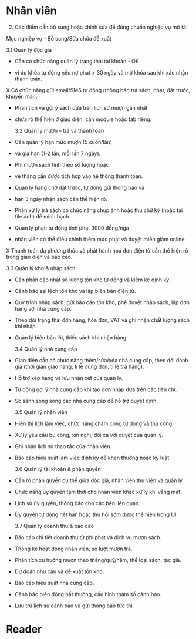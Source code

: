 # Nhân viên

2. Các điểm cần bổ sung hoặc chỉnh sửa để đúng chuẩn nghiệp vụ mô tả:

Mục nghiệp vụ - Bổ sung/Sửa chữa đề xuất

3.1 Quản lý độc giả

- Cần có chức năng quản lý trạng thái tài khoản - OK

- ví dụ khóa tự động nếu nợ phạt > 30 ngày và mở khóa sau khi xác nhận thanh toán.

X Có chức năng gửi email/SMS tự động (thông báo trả sách, phạt, đặt trước, khuyến mãi).

- Phân tích và gợi ý sách dựa trên lịch sử mượn gần nhất

- chưa rõ thể hiện ở giao diện, cần module hoặc tab riêng.

  3.2 Quản lý mượn – trả và thanh toán

- Cần quản lý hạn mức mượn (5 cuốn/lần)
- và gia hạn (1-2 lần, mỗi lần 7 ngày).

- Phí mượn sách tính theo số lượng hoặc
- vé tháng cần được tích hợp vào hệ thống thanh toán.

- Quản lý hàng chờ đặt trước, tự động gửi thông báo và
- hạn 3 ngày nhận sách cần thể hiện rõ.

- Phần xử lý trả sách có chức năng chụp ảnh hoặc thu chữ ký (hoặc tải file ảnh) để minh bạch.

- Quản lý phạt: tự động tính phạt 3000 đồng/ngà
- nhân viên có thể điều chỉnh thêm mức phạt và duyệt miễn giảm online.

X Thanh toán đa phương thức và phát hành hoá đơn điện tử cần thể hiện rõ trong giao diện và báo cáo.

3.3 Quản lý kho & nhập sách

- Cần phần cập nhật số lượng tồn kho tự động và kiểm kê định kỳ.

- Cảnh báo sai lệch tồn kho và lập biên bản điện tử.
- Quy trình nhập sách: gửi báo cáo tồn kho, phê duyệt nhập sách, lập đơn hàng với nhà cung cấp.
- Theo dõi trạng thái đơn hàng, hóa đơn, VAT và ghi nhận chất lượng sách khi nhập.
- Quản lý biên bản lỗi, thiếu sách khi nhận hàng.

  3.4 Quản lý nhà cung cấp

- Giao diện cần có chức năng thêm/sửa/xóa nhà cung cấp, theo dõi đánh giá (thời gian giao hàng, tỉ lệ đúng đơn, tỉ lệ trả hàng).
- Hỗ trợ xếp hạng và lưu nhận xét của quản lý.
- Tự động gợi ý nhà cung cấp khi tạo đơn nhập dựa trên các tiêu chí.
- So sánh song song các nhà cung cấp để hỗ trợ quyết định.

  3.5 Quản lý nhân viên

- Hiển thị lịch làm việc, chức năng chấm công tự động và thủ công.
- Xử lý yêu cầu bù công, xin nghỉ, đổi ca với duyệt của quản lý.
- Ghi nhận lịch sử thao tác của nhân viên.
- Báo cáo hiệu suất làm việc định kỳ để khen thưởng hoặc kỷ luật.

  3.6 Quản lý tài khoản & phân quyền

- Cần rõ phân quyền cụ thể giữa độc giả, nhân viên thư viện và quản lý.
- Chức năng ủy quyền tạm thời cho nhân viên khác xử lý khi vắng mặt.
- Lịch sử ủy quyền, thông báo cho các bên liên quan.
- Ủy quyền tự động hết hạn hoặc thu hồi sớm được thể hiện trong UI.

  3.7 Quản lý doanh thu & báo cáo

- Báo cáo chi tiết doanh thu từ phí phạt và dịch vụ mượn sách.
- Thống kê hoạt động nhân viên, số lượt mượn trả.
- Phân tích xu hướng mượn theo tháng/quý/năm, thể loại sách, tác giả.
- Dự đoán nhu cầu và đề xuất tồn kho.
- Báo cáo hiệu suất nhà cung cấp.
- Cảnh báo biến động bất thường, cấu hình tham số cảnh báo.
- Lưu trữ lịch sử cảnh báo và gửi thông báo tức thì.

# Reader
